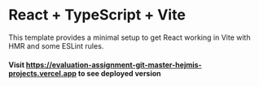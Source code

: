 # React + TypeScript + Vite

This template provides a minimal setup to get React working in Vite with HMR and
some ESLint rules.

#### Visit https://evaluation-assignment-git-master-hejmis-projects.vercel.app to see deployed version
